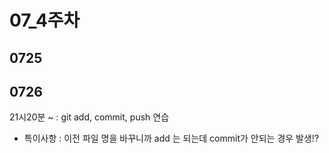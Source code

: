 # 07_4주차

## 0725

## 0726

21시20분 ~ : git add, commit, push 연습
- 특이사항 : 이전 파일 명을 바꾸니까 add 는 되는데 commit가 안되는 경우 발생!?

